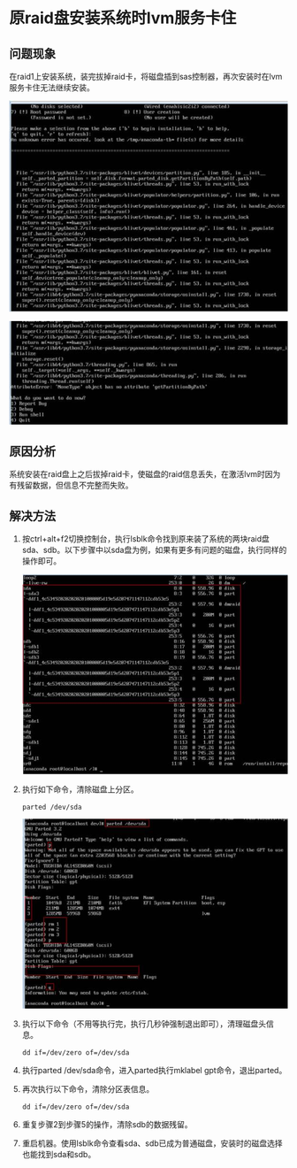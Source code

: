 # 原raid盘安装系统时lvm服务卡住<a name="ZH-CN_TOPIC_0187280647"></a>

## 问题现象<a name="zh-cn_topic_0162742550_section345795731712"></a>

在raid1上安装系统，装完拔掉raid卡，将磁盘插到sas控制器，再次安装时在lvm服务卡住无法继续安装。

![](figures/zh-cn_image_0187280906.jpg)

![](figures/zh-cn_image_0187280907.jpg)

## 原因分析<a name="zh-cn_topic_0162742550_section8111958182"></a>

系统安装在raid盘上之后拔掉raid卡，使磁盘的raid信息丢失，在激活lvm时因为有残留数据，但信息不完整而失败。

## 解决方法<a name="zh-cn_topic_0162742550_section102511102189"></a>

1.  按ctrl+alt+f2切换控制台，执行lsblk命令找到原来装了系统的两块raid盘sda、sdb。以下步骤中以sda盘为例，如果有更多有问题的磁盘，执行同样的操作即可。

    ![](figures/zh-cn_image_0187280908.jpg)

2.  执行如下命令，清除磁盘上分区。

    ```
    parted /dev/sda
    ```

    ![](figures/zh-cn_image_0187280909.jpg)

3.  执行以下命令（不用等执行完，执行几秒钟强制退出即可），清理磁盘头信息。

    ```
    dd if=/dev/zero of=/dev/sda
    ```

4.  执行parted /dev/sda命令，进入parted执行mklabel gpt命令，退出parted。
5.  再次执行以下命令，清除分区表信息。

    ```
    dd if=/dev/zero of=/dev/sda
    ```

6.  重复步骤2到步骤5的操作，清除sdb的数据残留。
7.  重启机器。使用lsblk命令查看sda、sdb已成为普通磁盘，安装时的磁盘选择也能找到sda和sdb。

